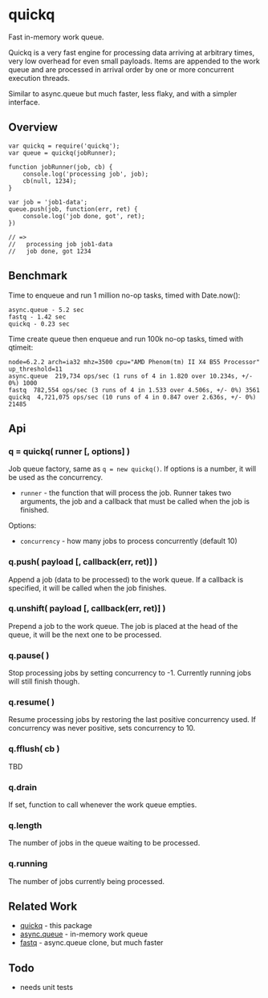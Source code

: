 quickq
======

Fast in-memory work queue.

Quickq is a very fast engine for processing data arriving at arbitrary times, very
low overhead for even small payloads.  Items are appended to the work queue and are
processed in arrival order by one or more concurrent execution threads.

Similar to async.queue but much faster, less flaky, and with a simpler interface.


Overview
--------

    var quickq = require('quickq');
    var queue = quickq(jobRunner);

    function jobRunner(job, cb) {
        console.log('processing job', job);
        cb(null, 1234);
    }

    var job = 'job1-data';
    queue.push(job, function(err, ret) {
        console.log('job done, got', ret);
    })

    // =>
    //   processing job job1-data
    //   job done, got 1234


Benchmark
---------

Time to enqueue and run 1 million no-op tasks, timed with Date.now():

    async.queue - 5.2 sec
    fastq - 1.42 sec
    quickq - 0.23 sec

Time create queue then enqueue and run 100k no-op tasks, timed with qtimeit:

    node=6.2.2 arch=ia32 mhz=3500 cpu="AMD Phenom(tm) II X4 B55 Processor" up_threshold=11
    async.queue  219,734 ops/sec (1 runs of 4 in 1.820 over 10.234s, +/- 0%) 1000
    fastq  782,554 ops/sec (3 runs of 4 in 1.533 over 4.506s, +/- 0%) 3561
    quickq  4,721,075 ops/sec (10 runs of 4 in 0.847 over 2.636s, +/- 0%) 21485


Api
---

### q = quickq( runner [, options] )

Job queue factory, same as `q = new quickq()`.  If options is a number, it will be
used as the concurrency.

- `runner` - the function that will process the job.  Runner takes two arguments,
the job and a callback that must be called when the job is finished.

Options:
- `concurrency` - how many jobs to process concurrently (default 10)

### q.push( payload [, callback(err, ret)] )

Append a job (data to be processed) to the work queue.  If a callback is specified,
it will be called when the job finishes.

### q.unshift( payload [, callback(err, ret)] )

Prepend a job to the work queue.  The job is placed at the head of the queue, it
will be the next one to be processed.

### q.pause( )

Stop processing jobs by setting concurrency to -1.  Currently running jobs will
still finish though.

### q.resume( )

Resume processing jobs by restoring the last positive concurrency used.  If
concurrency was never positive, sets concurrency to 10.

### q.fflush( cb )

TBD

### q.drain

If set, function to call whenever the work queue empties.

### q.length

The number of jobs in the queue waiting to be processed.

### q.running

The number of jobs currently being processed.


Related Work
------------

- [quickq](https://github.com/andrasq/node-quickq) - this package
- [async.queue](https://npmjs.org/package/async) - in-memory work queue
- [fastq](https://npmjs.org/package/fastq) - async.queue clone, but much faster


Todo
----

- needs unit tests
